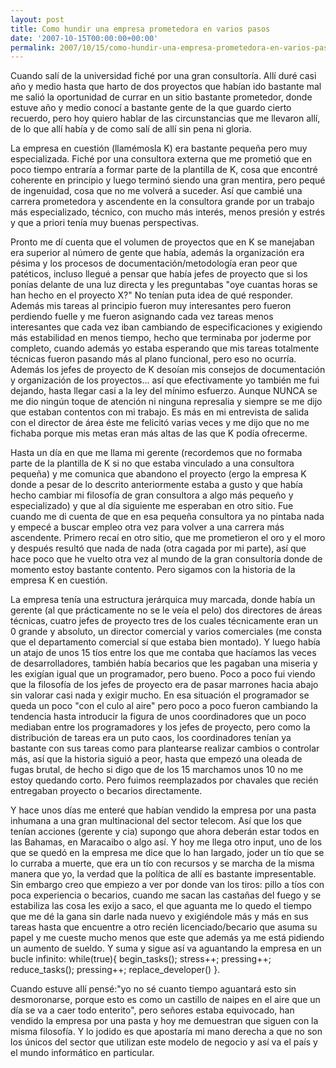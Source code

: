 ```yaml
---
layout: post
title: Como hundir una empresa prometedora en varios pasos
date: '2007-10-15T00:00:00+00:00'
permalink: 2007/10/15/como-hundir-una-empresa-prometedora-en-varios-pasos/
---
```

Cuando salí de la universidad fiché por una gran consultoría. Allí duré casi año y medio hasta que harto de dos proyectos que habían ido bastante mal me salió la oportunidad de currar en un sitio bastante prometedor, donde estuve año y medio conocí a bastante gente de la que guardo cierto recuerdo, pero hoy quiero hablar de las circunstancias que me llevaron allí, de lo que allí había y de como salí de allí sin pena ni gloria.
<!--more-->
La empresa en cuestión (llamémosla K) era bastante pequeña pero muy especializada. Fiché por una consultora externa que me prometió que en poco tiempo entraría a formar parte de la plantilla de K, cosa que encontré coherente en principio y luego terminó siendo una gran mentira, pero pequé de ingenuidad, cosa que no me volverá a suceder. Así que cambié una carrera prometedora y ascendente en la consultora grande por un trabajo más especializado, técnico, con mucho más interés, menos presión y estrés y que a priori tenía muy buenas perspectivas.

Pronto me dí cuenta que el volumen de proyectos que en K se manejaban era superior al número de gente que había, además la organización era pésima y los procesos de documentación/metodología eran peor que patéticos, incluso llegué a pensar que había jefes de proyecto que si los ponías delante de una luz directa y les preguntabas "oye cuantas horas se han hecho en el proyecto X?" No tenían puta idea de qué responder. Además mis tareas al principio fueron muy interesantes pero fueron perdiendo fuelle y me fueron asignando cada vez tareas menos interesantes que cada vez iban cambiando de especificaciones y exigiendo más estabilidad en menos tiempo, hecho que terminaba por joderme por completo, cuando además yo estaba esperando que mis tareas totalmente técnicas fueron pasando más al plano funcional, pero eso no ocurría. Además los jefes de proyecto de K desoían mis consejos de documentación y organización de los proyectos... así que efectivamente yo también me fui dejando, hasta llegar casi a la ley del mínimo esfuerzo. Aunque NUNCA se me dio ningún toque de atención ni ninguna represalia y siempre se me dijo que estaban contentos con mi trabajo. Es más en mi entrevista de salida con el director de área éste me felicitó varias veces y me dijo que no me fichaba porque mis metas eran más altas de las que K podía ofrecerme.

Hasta un día en que me llama mi gerente (recordemos que no formaba parte de la plantilla de K si no que estaba vinculado a una consultora pequeña) y me comunica que abandono el proyecto (ergo la empresa K donde a pesar de lo descrito anteriormente estaba a gusto y que había hecho cambiar mi filosofía de gran consultora a algo más pequeño y especializado) y que al día siguiente me esperaban en otro sitio. Fue cuando me di cuenta de que en esa pequeña consultora ya no pintaba nada y empecé a buscar empleo otra vez para volver a una carrera más ascendente. Primero recaí en otro sitio, que me prometieron el oro y el moro y después resultó que nada de nada (otra cagada por mi parte), así que hace poco que he vuelto otra vez al mundo de la gran consultoría donde de momento estoy bastante contento. Pero sigamos con la historia de la empresa K en cuestión.

La empresa tenía una estructura jerárquica muy marcada, donde había un gerente (al que prácticamente no se le veía el pelo) dos directores de áreas técnicas, cuatro jefes de proyecto tres de los cuales técnicamente eran un 0 grande y absoluto, un director comercial y varios comerciales (me consta que el departamento comercial sí que estaba bien montado). Y luego había un atajo de unos 15 tíos entre los que me contaba que hacíamos las veces de desarrolladores, también había becarios que les pagaban una miseria y les exigían igual que un programador, pero bueno. Poco a poco fui viendo que la filosofía de los jefes de proyecto era de pasar marrones hacia abajo sin valorar casi nada y exigir mucho. En esa situación el programador se queda un poco "con el culo al aire" pero poco a poco fueron cambiando la tendencia hasta introducir la figura de unos coordinadores que un poco mediaban entre los programadores y los jefes de proyecto, pero como la distribución de tareas era un puto caos, los coordinadores tenían ya bastante con sus tareas como para plantearse realizar cambios o controlar más, así que la historia siguió a peor, hasta que empezó una oleada de fugas brutal, de hecho si digo que de los 15 marchamos unos 10 no me estoy quedando corto. Pero fuimos reemplazados por chavales que recién entregaban proyecto o becarios directamente.

Y hace unos días me enteré que habían vendido la empresa por una pasta inhumana a una gran multinacional del sector telecom. Así que los que tenían acciones (gerente y cia) supongo que ahora deberán estar todos en las Bahamas, en Maracaibo o algo así. Y hoy me llega otro input, uno de los que se quedó en la empresa me dice que lo han largado, joder un tío que se lo curraba a muerte, que era un tío con recursos y se marcha de la misma manera que yo, la verdad que la política de allí es bastante impresentable. Sin embargo creo que empiezo a ver por donde van los tiros: pillo a tíos con poca experiencia o becarios, cuando me sacan las castañas del fuego y se estabiliza las cosa les exijo a saco, el que aguanta me lo quedo el tiempo que me dé la gana sin darle nada nuevo y exigiéndole más y más en sus tareas hasta que encuentre a otro recién licenciado/becario que asuma su papel y me cueste mucho menos que este que además ya me está pidiendo un aumento de sueldo. Y suma y sigue así va aguantando la empresa en un bucle infinito: while(true){ begin_tasks(); stress++; pressing++; reduce_tasks(); pressing++; replace_developer() }.

Cuando estuve allí pensé:"yo no sé cuanto tiempo aguantará esto sin desmoronarse, porque esto es como un castillo de naipes en el aire que un día se va a caer todo enterito", pero señores estaba equivocado, han vendido la empresa por una pasta y hoy me demuestran que siguen con la misma filosofía. Y lo jodido es que apostaría mi mano derecha a que no son los únicos del sector que utilizan este modelo de negocio y así va el país y el mundo informático en particular. 

